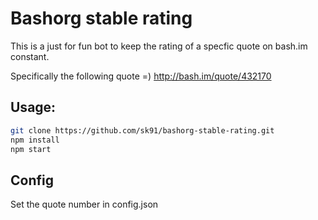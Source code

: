 Bashorg stable rating
======================


This is a just for fun bot to keep the rating of a specfic quote on bash.im constant.

Specifically the following quote =) http://bash.im/quote/432170


Usage:
------
````bash
git clone https://github.com/sk91/bashorg-stable-rating.git
npm install
npm start
````


Config
------

Set the quote number in config.json
